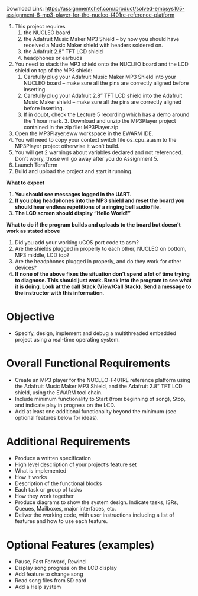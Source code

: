 Download Link: https://assignmentchef.com/product/solved-embsys105-assignment-6-mp3-player-for-the-nucleo-f401re-reference-platform
<br>
<ol>

 <li>This project requires

  <ol>

   <li>the NUCLEO board</li>

   <li>the Adafruit Music Maker MP3 Shield – by now you should have received a Music Maker shield with headers soldered on.</li>

   <li>the Adafruit 2.8” TFT LCD shield</li>

   <li>headphones or earbuds</li>

  </ol></li>

 <li>You need to stack the MP3 shield onto the NUCLEO board and the LCD shield on top of the MP3 shield:

  <ol>

   <li>Carefully plug your Adafruit Music Maker MP3 Shield into your NUCLEO board – make sure all the pins are correctly aligned before inserting.</li>

   <li>Carefully plug your Adafruit 2.8” TFT LCD shield into the Adafruit Music Maker shield – make sure all the pins are correctly aligned before inserting.</li>

   <li>If in doubt, check the Lecture 5 recording which has a demo around the 1 hour mark. 3. Download and unzip the MP3Player project contained in the zip file: MP3Player.zip</li>

  </ol></li>

 <li>Open the MP3Player.eww workspace in the EWARM IDE.</li>

 <li>You will need to copy your context switch file os_cpu_a.asm to the MP3Player project otherwise it won’t build.</li>

 <li>You will get 2 warnings about variables declared and not referenced. Don’t worry, those will go away after you do Assignment 5.</li>

 <li>Launch TeraTerm</li>

 <li>Build and upload the project and start it running.</li>

</ol>

<strong>What to expect</strong>

<ol>

 <li><strong>You should see messages logged in the UART.</strong></li>

 <li><strong>If you plug headphones into the MP3 shield and reset the board you should hear endless repetitions of a ringing bell audio file.</strong></li>

 <li><strong>The LCD screen should display “Hello World!”</strong></li>

</ol>

<strong>What to do if the program builds and uploads to the board but doesn’t work as stated above</strong>

<ol>

 <li>Did you add your working uCOS port code to asm?</li>

 <li>Are the shields plugged in properly to each other, NUCLEO on bottom, MP3 middle, LCD top?</li>

 <li>Are the headphones plugged in properly, and do they work for other devices?</li>

 <li><strong>If none of the above fixes the situation don’t spend a lot of time trying to diagnose. This should just work. Break into the program to see what it is doing. Look at the call Stack (View/Call Stack). Send a message to the instructor with this information</strong>.</li>

</ol>

<h1>Objective</h1>

<ul>

 <li>Specify, design, implement and debug a multithreaded embedded project using a real-time operating system.</li>

</ul>

<h1>Overall Functional Requirements</h1>

<ul>

 <li>Create an MP3 player for the NUCLEO-F401RE reference platform using the Adafruit Music Maker MP3 Shield, and the Adafruit 2.8” TFT LCD shield, using the EWARM tool chain.</li>

 <li>Include minimum functionality to Start (from beginning of song), Stop, and indicate play in progress on the LCD.</li>

 <li>Add at least one additional functionality beyond the minimum (see optional features below for ideas).</li>

</ul>

<h1>Additional Requirements</h1>

<ul>

 <li>Produce a written specification</li>

 <li>High level description of your project’s feature set</li>

 <li>What is implemented</li>

 <li>How it works</li>

 <li>Description of the functional blocks</li>

 <li>Each task or group of tasks</li>

 <li>How they work together</li>

 <li>Produce diagrams to show the system design. Indicate tasks, ISRs, Queues, Mailboxes, major interfaces, etc.</li>

 <li>Deliver the working code, with user instructions including a list of features and how to use each feature.</li>

</ul>

<h1>Optional Features (examples)</h1>

<ul>

 <li>Pause, Fast Forward, Rewind</li>

 <li>Display song progress on the LCD display</li>

 <li>Add feature to change song</li>

 <li>Read song files from SD card</li>

 <li>Add a Help system</li>

</ul>